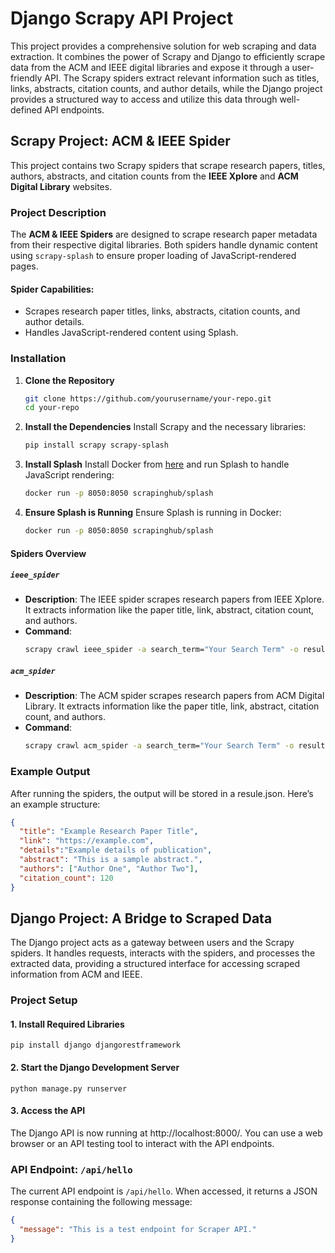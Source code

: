 # Django Scrapy API Project

This project provides a comprehensive solution for web scraping and data extraction. It combines the power of Scrapy and Django to efficiently scrape data from the ACM and IEEE digital libraries and expose it through a user-friendly API. The Scrapy spiders extract relevant information such as titles, links, abstracts, citation counts, and author details, while the Django project provides a structured way to access and utilize this data through well-defined API endpoints.

## Scrapy Project: ACM & IEEE Spider

This project contains two Scrapy spiders that scrape research papers, titles, authors, abstracts, and citation counts from the **IEEE Xplore** and **ACM Digital Library** websites.

### Project Description

The **ACM & IEEE Spiders** are designed to scrape research paper metadata from their respective digital libraries. Both spiders handle dynamic content using `scrapy-splash` to ensure proper loading of JavaScript-rendered pages.

#### Spider Capabilities:
- Scrapes research paper titles, links, abstracts, citation counts, and author details.
- Handles JavaScript-rendered content using Splash.

### Installation

1. **Clone the Repository**
   ```bash
   git clone https://github.com/yourusername/your-repo.git
   cd your-repo
   ```

2. **Install the Dependencies**
   Install Scrapy and the necessary libraries:
   ```bash
   pip install scrapy scrapy-splash
   ```

3. **Install Splash**
   Install Docker from [here](https://docs.docker.com/get-docker/) and run Splash to handle JavaScript rendering:
   ```bash
   docker run -p 8050:8050 scrapinghub/splash
   ```

4. **Ensure Splash is Running**
   Ensure Splash is running in Docker:
   ```bash
   docker run -p 8050:8050 scrapinghub/splash
   ```

#### Spiders Overview

##### `ieee_spider`
- **Description**: The IEEE spider scrapes research papers from IEEE Xplore. It extracts information like the paper title, link, abstract, citation count, and authors.
- **Command**: 
   ```bash
   scrapy crawl ieee_spider -a search_term="Your Search Term" -o results.json
   ```

##### `acm_spider`
- **Description**: The ACM spider scrapes research papers from ACM Digital Library. It extracts information like the paper title, link, abstract, citation count, and authors.
- **Command**:
   ```bash
   scrapy crawl acm_spider -a search_term="Your Search Term" -o results.json
   ```

### Example Output

After running the spiders, the output will be stored in a resule.json. Here’s an example structure:

```json
{
  "title": "Example Research Paper Title",
  "link": "https://example.com",
  "details":"Example details of publication",
  "abstract": "This is a sample abstract.",
  "authors": ["Author One", "Author Two"],
  "citation_count": 120
}
```
## Django Project: A Bridge to Scraped Data

The Django project acts as a gateway between users and the Scrapy spiders. It handles requests, interacts with the spiders, and processes the extracted data, providing a structured interface for accessing scraped information from ACM and IEEE.

### Project Setup

#### 1. Install Required Libraries

```
pip install django djangorestframework
```
#### 2. Start the Django Development Server

```
python manage.py runserver
```
#### 3. Access the API

The Django API is now running at http://localhost:8000/. You can use a web browser or an API testing tool to interact with the API endpoints.

### API Endpoint: `/api/hello`

The current API endpoint is `/api/hello`. When accessed, it returns a JSON response containing the following message:

```json
{
  "message": "This is a test endpoint for Scraper API."
}

